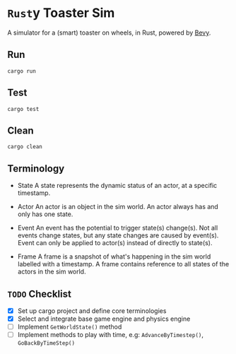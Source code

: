 # `Rust`y Toaster Sim
A simulator for a (smart) toaster on wheels, in Rust, powered by [Bevy](https://bevyengine.org/).

## Run
```shell
cargo run
```

## Test
```shell
cargo test
```

## Clean
```shell
cargo clean
```

## Terminology
- State
A state represents the dynamic status of an actor, at a specific timestamp.
- Actor
An actor is an object in the sim world. An actor always has and only has one state.

- Event
An event has the potential to trigger state(s) change(s). Not all events change states, but any state changes are caused by event(s). Event can only be applied to actor(s) instead of directly to state(s).

- Frame
A frame is a snapshot of what's happening in the sim world labelled with a timestamp. A frame contains reference to all states of the actors in the sim world.

## `TODO` Checklist
- [x] Set up cargo project and define core terminologies
- [x] Select and integrate base game engine and physics engine 
- [ ] Implement `GetWorldState()` method
- [ ] Implement methods to play with time, e.g: `AdvanceByTimestep()`, `GoBackByTimeStep()`